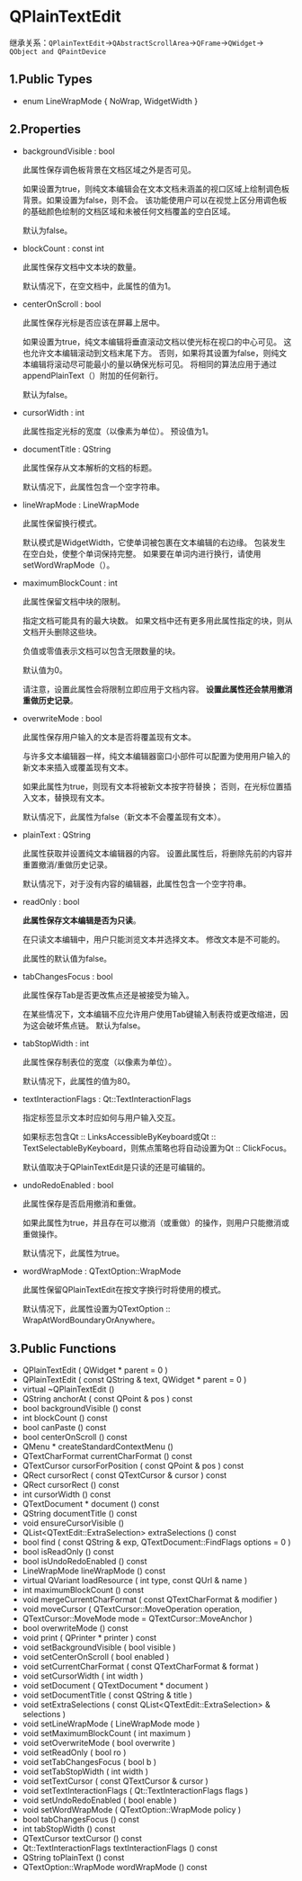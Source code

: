 # QPlainTextEdit

继承关系：`QPlainTextEdit`->`QAbstractScrollArea`->`QFrame`->`QWidget`->` QObject and QPaintDevice`

## 1.Public Types

- enum	LineWrapMode { NoWrap, WidgetWidth }

## 2.Properties

- backgroundVisible : bool

  此属性保存调色板背景在文档区域之外是否可见。

  如果设置为true，则纯文本编辑会在文本文档未涵盖的视口区域上绘制调色板背景。如果设置为false，则不会。 该功能使用户可以在视觉上区分用调色板的基础颜色绘制的文档区域和未被任何文档覆盖的空白区域。

  默认为false。

- blockCount : const int

  此属性保存文档中文本块的数量。

  默认情况下，在空文档中，此属性的值为1。

- centerOnScroll : bool

  此属性保存光标是否应该在屏幕上居中。

  如果设置为true，纯文本编辑将垂直滚动文档以使光标在视口的中心可见。 这也允许文本编辑滚动到文档末尾下方。 否则，如果将其设置为false，则纯文本编辑将滚动尽可能最小的量以确保光标可见。 将相同的算法应用于通过appendPlainText（）附加的任何新行。

  默认为false。

- cursorWidth : int

  此属性指定光标的宽度（以像素为单位）。 预设值为1。

- documentTitle : QString

  此属性保存从文本解析的文档的标题。

  默认情况下，此属性包含一个空字符串。

- lineWrapMode : LineWrapMode

  此属性保留换行模式。

  默认模式是WidgetWidth，它使单词被包裹在文本编辑的右边缘。 包装发生在空白处，使整个单词保持完整。 如果要在单词内进行换行，请使用setWordWrapMode（）。

- maximumBlockCount : int

  此属性保留文档中块的限制。

  指定文档可能具有的最大块数。 如果文档中还有更多用此属性指定的块，则从文档开头删除这些块。

  负值或零值表示文档可以包含无限数量的块。

  默认值为0。

  请注意，设置此属性会将限制立即应用于文档内容。 **设置此属性还会禁用撤消重做历史记录**。

- overwriteMode : bool

  此属性保存用户输入的文本是否将覆盖现有文本。

  与许多文本编辑器一样，纯文本编辑器窗口小部件可以配置为使用用户输入的新文本来插入或覆盖现有文本。

  如果此属性为true，则现有文本将被新文本按字符替换； 否则，在光标位置插入文本，替换现有文本。

  默认情况下，此属性为false（新文本不会覆盖现有文本）。

- plainText : QString

  此属性获取并设置纯文本编辑器的内容。 设置此属性后，将删除先前的内容并重置撤消/重做历史记录。

  默认情况下，对于没有内容的编辑器，此属性包含一个空字符串。

- readOnly : bool

  **此属性保存文本编辑是否为只读**。

  在只读文本编辑中，用户只能浏览文本并选择文本。 修改文本是不可能的。

  此属性的默认值为false。

- tabChangesFocus : bool

  此属性保存Tab是否更改焦点还是被接受为输入。

  在某些情况下，文本编辑不应允许用户使用Tab键输入制表符或更改缩进，因为这会破坏焦点链。 默认为false。

- tabStopWidth : int

  此属性保存制表位的宽度（以像素为单位）。

  默认情况下，此属性的值为80。

- textInteractionFlags : Qt::TextInteractionFlags

  指定标签显示文本时应如何与用户输入交互。

  如果标志包含Qt :: LinksAccessibleByKeyboard或Qt :: TextSelectableByKeyboard，则焦点策略也将自动设置为Qt :: ClickFocus。

  默认值取决于QPlainTextEdit是只读的还是可编辑的。

- undoRedoEnabled : bool

  此属性保存是否启用撤消和重做。

  如果此属性为true，并且存在可以撤消（或重做）的操作，则用户只能撤消或重做操作。

  默认情况下，此属性为true。

- wordWrapMode : QTextOption::WrapMode

  此属性保留QPlainTextEdit在按文字换行时将使用的模式。

  默认情况下，此属性设置为QTextOption :: WrapAtWordBoundaryOrAnywhere。

## 3.Public Functions

- QPlainTextEdit ( QWidget * parent = 0 )
- QPlainTextEdit ( const QString & text, QWidget * parent = 0 )
- virtual	~QPlainTextEdit ()
- QString	anchorAt ( const QPoint & pos ) const
- bool	backgroundVisible () const
- int	blockCount () const
- bool	canPaste () const
- bool	centerOnScroll () const
- QMenu *	createStandardContextMenu ()
- QTextCharFormat	currentCharFormat () const
- QTextCursor	cursorForPosition ( const QPoint & pos ) const
- QRect	cursorRect ( const QTextCursor & cursor ) const
- QRect	cursorRect () const
- int	cursorWidth () const
- QTextDocument *	document () const
- QString	documentTitle () const
- void	ensureCursorVisible ()
- QList\<QTextEdit::ExtraSelection>	extraSelections () const
- bool	find ( const QString & exp, QTextDocument::FindFlags options = 0 )
- bool	isReadOnly () const
- bool	isUndoRedoEnabled () const
- LineWrapMode	lineWrapMode () const
- virtual QVariant	loadResource ( int type, const QUrl & name )
- int	maximumBlockCount () const
- void	mergeCurrentCharFormat ( const QTextCharFormat & modifier )
- void	moveCursor ( QTextCursor::MoveOperation operation, 
- QTextCursor::MoveMode mode = QTextCursor::MoveAnchor )
- bool	overwriteMode () const
- void	print ( QPrinter * printer ) const
- void	setBackgroundVisible ( bool visible )
- void	setCenterOnScroll ( bool enabled )
- void	setCurrentCharFormat ( const QTextCharFormat & format )
- void	setCursorWidth ( int width )
- void	setDocument ( QTextDocument * document )
- void	setDocumentTitle ( const QString & title )
- void	setExtraSelections ( const QList\<QTextEdit::ExtraSelection> & selections )
- void	setLineWrapMode ( LineWrapMode mode )
- void	setMaximumBlockCount ( int maximum )
- void	setOverwriteMode ( bool overwrite )
- void	setReadOnly ( bool ro )
- void	setTabChangesFocus ( bool b )
- void	setTabStopWidth ( int width )
- void	setTextCursor ( const QTextCursor & cursor )
- void	setTextInteractionFlags ( Qt::TextInteractionFlags flags )
- void	setUndoRedoEnabled ( bool enable )
- void	setWordWrapMode ( QTextOption::WrapMode policy )
- bool	tabChangesFocus () const
- int	tabStopWidth () const
- QTextCursor	textCursor () const
- Qt::TextInteractionFlags	textInteractionFlags () const
- QString	toPlainText () const
- QTextOption::WrapMode	wordWrapMode () const